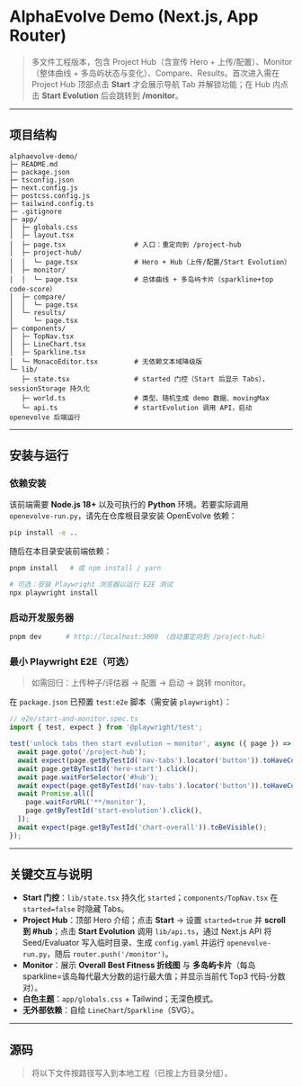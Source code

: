 # AlphaEvolve Demo (Next.js, App Router)

> 多文件工程版本，包含 Project Hub（含宣传 Hero + 上传/配置）、Monitor（整体曲线 + 多岛屿状态与变化）、Compare、Results。首次进入需在 Project Hub 顶部点击 **Start** 才会展示导航 Tab 并解锁功能；在 Hub 内点击 **Start Evolution** 后会跳转到 **/monitor**。

---

## 项目结构

```
alphaevolve-demo/
├─ README.md
├─ package.json
├─ tsconfig.json
├─ next.config.js
├─ postcss.config.js
├─ tailwind.config.ts
├─ .gitignore
├─ app/
│  ├─ globals.css
│  ├─ layout.tsx
│  ├─ page.tsx                 # 入口：重定向到 /project-hub
│  ├─ project-hub/
│  │  └─ page.tsx              # Hero + Hub（上传/配置/Start Evolution）
│  ├─ monitor/
│  │  └─ page.tsx              # 总体曲线 + 多岛屿卡片（sparkline+top code-score）
│  ├─ compare/
│  │  └─ page.tsx
│  └─ results/
│     └─ page.tsx
├─ components/
│  ├─ TopNav.tsx
│  ├─ LineChart.tsx
│  ├─ Sparkline.tsx
│  └─ MonacoEditor.tsx         # 无依赖文本域降级版
└─ lib/
   ├─ state.tsx                # started 门控（Start 后显示 Tabs），sessionStorage 持久化
   ├─ world.ts                 # 类型、随机生成 demo 数据、movingMax
   └─ api.ts                   # startEvolution 调用 API，启动 openevolve 后端运行
```

---

## 安装与运行

### 依赖安装

该前端需要 **Node.js 18+** 以及可执行的 **Python** 环境。若要实际调用 `openevolve-run.py`，请先在仓库根目录安装 OpenEvolve 依赖：

```bash
pip install -e ..
```

随后在本目录安装前端依赖：

```bash
pnpm install   # 或 npm install / yarn

# 可选：安装 Playwright 浏览器以运行 E2E 测试
npx playwright install
```

### 启动开发服务器

```bash
pnpm dev      # http://localhost:3000 （自动重定向到 /project-hub）
```

### 最小 Playwright E2E（可选）
> 如需回归：上传种子/评估器 → 配置 → 启动 → 跳转 monitor。

在 `package.json` 已预置 `test:e2e` 脚本（需安装 `playwright`）：

```ts
// e2e/start-and-monitor.spec.ts
import { test, expect } from '@playwright/test';

test('unlock tabs then start evolution → monitor', async ({ page }) => {
  await page.goto('/project-hub');
  await expect(page.getByTestId('nav-tabs').locator('button')).toHaveCount(0);
  await page.getByTestId('hero-start').click();
  await page.waitForSelector('#hub');
  await expect(page.getByTestId('nav-tabs').locator('button')).toHaveCount(4);
  await Promise.all([
    page.waitForURL('**/monitor'),
    page.getByTestId('start-evolution').click(),
  ]);
  await expect(page.getByTestId('chart-overall')).toBeVisible();
});
```

---

## 关键交互与说明
- **Start 门控**：`lib/state.tsx` 持久化 `started`；`components/TopNav.tsx` 在 `started=false` 时隐藏 Tabs。
 - **Project Hub**：顶部 Hero 介绍；点击 **Start** → 设置 `started=true` 并 **scroll 到 #hub**；点击 **Start Evolution** 调用 `lib/api.ts`，通过 Next.js API 将 Seed/Evaluator 写入临时目录、生成 `config.yaml` 并运行 `openevolve-run.py`，随后 `router.push('/monitor')`。
- **Monitor**：展示 **Overall Best Fitness 折线图** 与 **多岛屿卡片**（每岛 sparkline=该岛每代最大分数的运行最大值；并显示当前代 Top3 代码-分数对）。
- **白色主题**：`app/globals.css` + Tailwind；无深色模式。
- **无外部依赖**：自绘 `LineChart`/`Sparkline`（SVG）。

---

## 源码

> 将以下文件按路径写入到本地工程（已按上方目录分组）。

